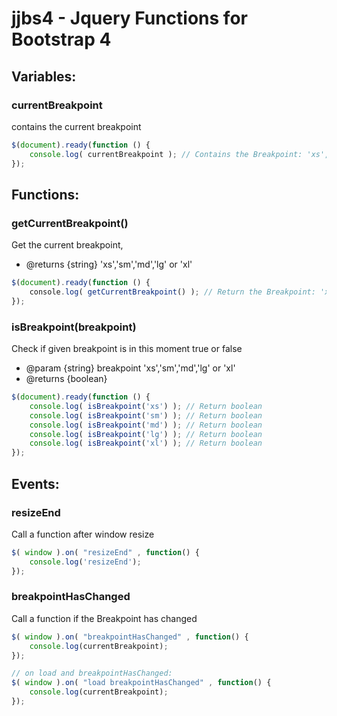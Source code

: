 jjbs4 - Jquery Functions for Bootstrap 4
=========================================

Variables:
----------
### currentBreakpoint
contains the current breakpoint
```js
$(document).ready(function () {
    console.log( currentBreakpoint ); // Contains the Breakpoint: 'xs','sm','md','lg' or 'xl'
});
```

Functions:
----------
### getCurrentBreakpoint()
Get the current breakpoint,
* @returns {string} 'xs','sm','md','lg' or 'xl'
```js
$(document).ready(function () {
    console.log( getCurrentBreakpoint() ); // Return the Breakpoint: 'xs','sm','md','lg' or 'xl'
});
```

### isBreakpoint(breakpoint)
Check if given breakpoint is in this moment true or false
* @param {string} breakpoint 'xs','sm','md','lg' or 'xl'
* @returns {boolean}

```js
$(document).ready(function () {
    console.log( isBreakpoint('xs') ); // Return boolean
    console.log( isBreakpoint('sm') ); // Return boolean
    console.log( isBreakpoint('md') ); // Return boolean
    console.log( isBreakpoint('lg') ); // Return boolean
    console.log( isBreakpoint('xl') ); // Return boolean
});
```

Events:
-------
### resizeEnd
Call a function after window resize
```js
$( window ).on( "resizeEnd" , function() {
    console.log('resizeEnd');
});
```

### breakpointHasChanged
Call a function  if the Breakpoint has changed
```js
$( window ).on( "breakpointHasChanged" , function() {
    console.log(currentBreakpoint);
});

// on load and breakpointHasChanged:
$( window ).on( "load breakpointHasChanged" , function() {
    console.log(currentBreakpoint);
});
```


